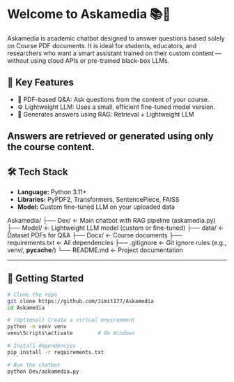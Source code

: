 # Welcome to Askamedia 📚🤖

Askamedia is academic chatbot designed to answer questions based solely on Course PDF documents. It is ideal for students, educators, and researchers who want a smart assistant trained on their custom content — without using cloud APIs or pre-trained black-box LLMs.

## 🎯 Key Features

- 📄 PDF-based Q&A: Ask questions from the content of your course.
- ⚙️ Lightweight LLM: Uses a small, efficient fine-tuned model version.
- 🧠 Generates answers using RAG: Retrieval + Lightweight LLM

## Answers are retrieved or generated using only the course content.

## 🛠️ Tech Stack

- **Language:** Python 3.11+
- **Libraries:** PyPDF2, Transformers, SentencePiece, FAISS
- **Model:** Custom fine-tuned LLM on your uploaded data 
  
Askamedia/
├── Dev/               ← Main chatbot with RAG pipeline (askamedia.py)
├── Model/             ← Lightweight LLM model (custom or fine-tuned)
├── data/              ← Dataset PDFs for Q&A
├── Docx/              ← Course documents
├── requirements.txt   ← All dependencies
├── .gitignore         ← Git ignore rules (e.g., venv/, __pycache__/)
└── README.md          ← Project documentation


---

## 🚀 Getting Started

```bash
# Clone the repo
git clone https://github.com/Jimit177/Askamedia
cd Askamedia

# (Optional) Create a virtual environment
python -m venv venv
venv\Scripts\activate        # On Windows

# Install dependencies
pip install -r requirements.txt

# Run the chatbot
python Dev/askamedia.py

